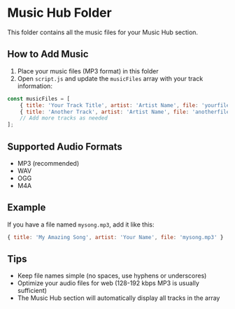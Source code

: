 # Music Hub Folder

This folder contains all the music files for your Music Hub section.

## How to Add Music

1. Place your music files (MP3 format) in this folder
2. Open `script.js` and update the `musicFiles` array with your track information:

```javascript
const musicFiles = [
    { title: 'Your Track Title', artist: 'Artist Name', file: 'yourfile.mp3' },
    { title: 'Another Track', artist: 'Artist Name', file: 'anotherfile.mp3' },
    // Add more tracks as needed
];
```

## Supported Audio Formats

- MP3 (recommended)
- WAV
- OGG
- M4A

## Example

If you have a file named `mysong.mp3`, add it like this:

```javascript
{ title: 'My Amazing Song', artist: 'Your Name', file: 'mysong.mp3' }
```

## Tips

- Keep file names simple (no spaces, use hyphens or underscores)
- Optimize your audio files for web (128-192 kbps MP3 is usually sufficient)
- The Music Hub section will automatically display all tracks in the array
